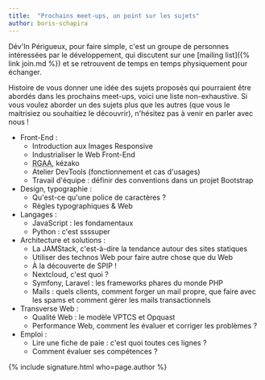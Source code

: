```yaml
---
title:  "Prochains meet-ups, un point sur les sujets"
author: boris-schapira
---
```


Dév'In Périgueux, pour faire simple, c'est un groupe de personnes intéressées par le développement, qui discutent sur une [mailing list]({% link join.md %}) et se retrouvent de temps en temps physiquement pour échanger.

Histoire de vous donner une idée des sujets proposés qui pourraient être abordés dans les prochains meet-ups, voici une liste non-exhaustive. Si vous voulez aborder un des sujets plus que les autres (que vous le maitrisiez ou souhaitiez le découvrir), n'hésitez pas à venir en parler avec nous !


- Front-End :
    - Introduction aux Images Responsive
    - Industrialiser le Web Front-End
    - <abbr title="Référentiel Général d'Accessibilité pour les Administrations">RGAA</abbr>, kézako
    - Atelier DevTools (fonctionnement et cas d'usages)
    - Travail d'équipe : définir des conventions dans un projet Bootstrap
- Design, typographie :
    - Qu'est-ce qu'une police de caractères ?
    - Règles typographiques & Web
- Langages :
    - JavaScript : les fondamentaux
    - Python : c'est ssssuper
- Architecture et solutions :
    - La JAMStack, c'est-à-dire la tendance autour des sites statiques
    - Utiliser des technos Web pour faire autre chose que du Web
    - À la découverte de SPIP !
    - Nextcloud, c'est quoi ?
    - Symfony, Laravel : les frameworks phares du monde PHP
    - Mails : quels clients, comment forger un mail propre, que faire avec les spams et comment gérer les mails transactionnels
- Transverse Web :
    - Qualité Web : le modèle VPTCS et Opquast
    - Performance Web, comment les évaluer et corriger les problèmes ?
- Emploi :
    - Lire une fiche de paie : c'est quoi toutes ces lignes ?
    - Comment évaluer ses compétences ?



{% include signature.html who=page.author %}
